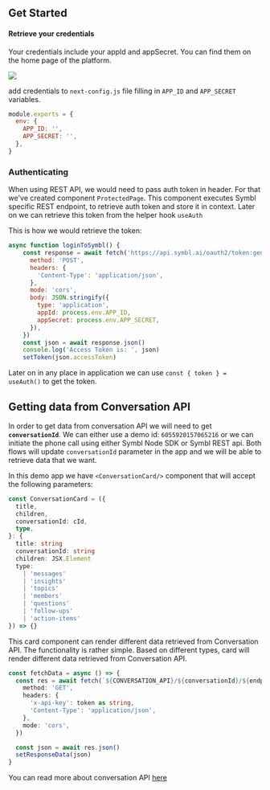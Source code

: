 ## Get Started

#### Retrieve your credentials

Your credentials include your appId and appSecret. You can find them on the home page of the platform.

![](https://docs.symbl.ai/images/credentials-faf6f434.png)

add credentials to `next-config.js` file filling in `APP_ID` and `APP_SECRET` variables.

```javascript
module.exports = {
  env: {
    APP_ID: '',
    APP_SECRET: '',
  },
}
```

### Authenticating

When using REST API, we would need to pass auth token in header. For that we've created component `ProtectedPage`. This component executes Symbl specific REST endpoint, to retrieve auth token and store it in context. Later on we can retrieve this token from the helper hook `useAuth`

This is how we would retrieve the token:

```javascript
async function loginToSymbl() {
    const response = await fetch('https://api.symbl.ai/oauth2/token:generate', {
      method: 'POST',
      headers: {
        'Content-Type': 'application/json',
      },
      mode: 'cors',
      body: JSON.stringify({
        type: 'application',
        appId: process.env.APP_ID,
        appSecret: process.env.APP_SECRET,
      }),
    })
    const json = await response.json()
    console.log('Access Token is: ', json)
    setToken(json.accessToken)
```

Later on in any place in application we can use `const { token } = useAuth()` to get the token.

## Getting data from Conversation API

In order to get data from conversation API we will need to get **`conversationId`**. We can either use a demo id: `6055920157065216` or we can initiate the phone call using either Symbl Node SDK or Symbl REST api. Both flows will update `conversationId` parameter in the app and we will be able to retrieve data that we want.

In this demo app we have `<ConversationCard/>` component that will accept the following parameters:

```typescript
const ConversationCard = ({
  title,
  children,
  conversationId: cId,
  type,
}: {
  title: string
  conversationId: string
  children: JSX.Element
  type:
    | 'messages'
    | 'insights'
    | 'topics'
    | 'members'
    | 'questions'
    | 'follow-ups'
    | 'action-items'
}) => {}
```

This card component can render different data retrieved from Conversation API. The functionality is rather simple. Based on different types, card will render different data retrieved from Conversation API.

```typescript
const fetchData = async () => {
  const res = await fetch(`${CONVERSATION_API}/${conversationId}/${endpoint}`, {
    method: 'GET',
    headers: {
      'x-api-key': token as string,
      'Content-Type': 'application/json',
    },
    mode: 'cors',
  })

  const json = await res.json()
  setResponseData(json)
}
```

You can read more about conversation API [here](https://docs.symbl.ai/#conversation-api)
